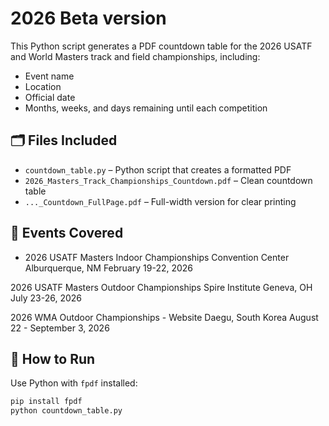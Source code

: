# 2026 Beta version

This Python script generates a PDF countdown table for the 2026 USATF and World Masters track and field championships, including:

- Event name
- Location
- Official date
- Months, weeks, and days remaining until each competition

## 🗂 Files Included

- `countdown_table.py` – Python script that creates a formatted PDF
- `2026_Masters_Track_Championships_Countdown.pdf` – Clean countdown table
- `..._Countdown_FullPage.pdf` – Full-width version for clear printing

## 📅 Events Covered

- 2026 USATF Masters Indoor Championships Convention Center
Alburquerque, NM
February 19-22, 2026

2026 USATF Masters Outdoor Championships
Spire Institute
Geneva, OH
July 23-26, 2026

2026 WMA Outdoor Championships - Website
Daegu, South Korea
August 22 - September 3, 2026

## 🚀 How to Run

Use Python with `fpdf` installed:
```bash
pip install fpdf
python countdown_table.py